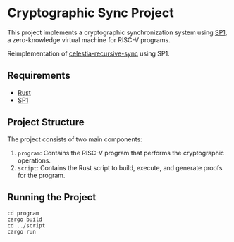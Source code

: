 # Cryptographic Sync Project

This project implements a cryptographic synchronization system using [SP1](https://github.com/succinctlabs/sp1), a zero-knowledge virtual machine for RISC-V programs.

Reimplementation of [celestia-recursive-sync](https://github.com/S1nus/celestia-recursive-sync/tree/main) using SP1.

## Requirements

- [Rust](https://rustup.rs/)
- [SP1](https://docs.succinct.xyz/getting-started/install.html)

## Project Structure

The project consists of two main components:

1. `program`: Contains the RISC-V program that performs the cryptographic operations.
2. `script`: Contains the Rust script to build, execute, and generate proofs for the program.

## Running the Project

```
cd program
cargo build
cd ../script
cargo run
```